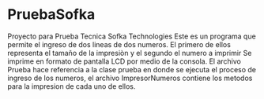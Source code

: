 # PruebaSofka
Proyecto para Prueba Tecnica Sofka Technologies
Este es un programa que permite el ingreso de dos lineas de dos numeros.
El primero de ellos representa el tamaño de la impresiòn y el segundo el numero a imprimir
Se imprime en formato de pantalla LCD por medio de la consola.
El archivo Prueba hace referencia a la clase prueba en donde se ejecuta el proceso de ingreso de los numeros, el archivo ImpresorNumeros contiene los metodos para la impresion de cada uno de ellos.
